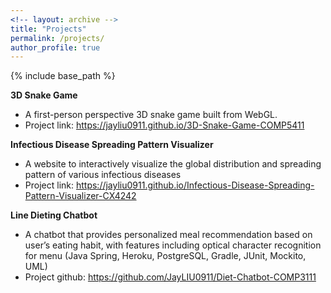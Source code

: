 ```yaml
---
<!-- layout: archive -->
title: "Projects"
permalink: /projects/
author_profile: true
---
```


{% include base_path %}

**3D Snake Game**
* A first-person perspective 3D snake game built from WebGL.
* Project link: https://jayliu0911.github.io/3D-Snake-Game-COMP5411

**Infectious Disease Spreading Pattern Visualizer**
* A website to interactively visualize the global distribution and spreading pattern of various infectious diseases
* Project link: https://jayliu0911.github.io/Infectious-Disease-Spreading-Pattern-Visualizer-CX4242

**Line Dieting Chatbot**
* A chatbot that provides personalized meal recommendation based on user’s eating habit, with features including optical character recognition for menu (Java Spring, Heroku, PostgreSQL, Gradle, JUnit, Mockito, UML)
* Project github: https://github.com/JayLIU0911/Diet-Chatbot-COMP3111
